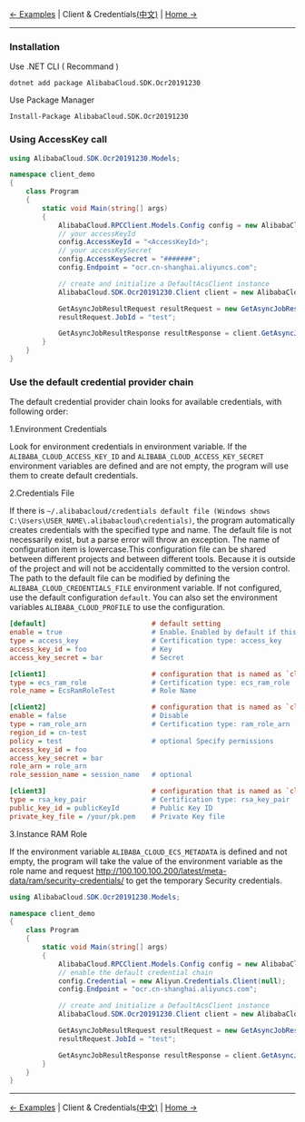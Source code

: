 [← Examples](0-Examples-EN.md) | Client & Credentials[(中文)](1-Client-CN.md) | [Home →](../../README.md)
***
### Installation

Use .NET CLI ( Recommand )

    dotnet add package AlibabaCloud.SDK.Ocr20191230

Use Package Manager

    Install-Package AlibabaCloud.SDK.Ocr20191230

### Using AccessKey call

```csharp
using AlibabaCloud.SDK.Ocr20191230.Models;

namespace client_demo
{
    class Program
    {
        static void Main(string[] args)
        {
            AlibabaCloud.RPCClient.Models.Config config = new AlibabaCloud.RPCClient.Models.Config();
            // your accessKeyId
            config.AccessKeyId = "<AccessKeyId>";
            // your accessKeySecret
            config.AccessKeySecret = "#######";
            config.Endpoint = "ocr.cn-shanghai.aliyuncs.com";

            // create and initialize a DefaultAcsClient instance
            AlibabaCloud.SDK.Ocr20191230.Client client = new AlibabaCloud.SDK.Ocr20191230.Client(config);

            GetAsyncJobResultRequest resultRequest = new GetAsyncJobResultRequest();
            resultRequest.JobId = "test";

            GetAsyncJobResultResponse resultResponse = client.GetAsyncJobResult(resultRequest, new AlibabaCloud.TeaUtil.Models.RuntimeOptions());
        }
    }
}
```

### Use the default credential provider chain

The default credential provider chain looks for available credentials, with following order:

1.Environment Credentials

Look for environment credentials in environment variable. If the `ALIBABA_CLOUD_ACCESS_KEY_ID` and `ALIBABA_CLOUD_ACCESS_KEY_SECRET` environment variables are defined and are not empty, the program will use them to create default credentials.

2.Credentials File

If there is `~/.alibabacloud/credentials default file (Windows shows C:\Users\USER_NAME\.alibabacloud\credentials)`, the program automatically creates credentials with the specified type and name. The default file is not necessarily exist, but a parse error will throw an exception. The name of configuration item is lowercase.This configuration file can be shared between different projects and between different tools. Because it is outside of the project and will not be accidentally committed to the version control. The path to the default file can be modified by defining the `ALIBABA_CLOUD_CREDENTIALS_FILE` environment variable. If not configured, use the default configuration `default`. You can also set the environment variables `ALIBABA_CLOUD_PROFILE` to use the configuration.

```ini
[default]                          # default setting
enable = true                      # Enable，Enabled by default if this option is not present
type = access_key                  # Certification type: access_key
access_key_id = foo                # Key
access_key_secret = bar            # Secret

[client1]                          # configuration that is named as `client1`
type = ecs_ram_role                # Certification type: ecs_ram_role
role_name = EcsRamRoleTest         # Role Name

[client2]                          # configuration that is named as `client2`
enable = false                     # Disable
type = ram_role_arn                # Certification type: ram_role_arn
region_id = cn-test                 
policy = test                      # optional Specify permissions
access_key_id = foo                
access_key_secret = bar            
role_arn = role_arn                
role_session_name = session_name   # optional

[client3]                          # configuration that is named as `client3`
type = rsa_key_pair                # Certification type: rsa_key_pair
public_key_id = publicKeyId        # Public Key ID
private_key_file = /your/pk.pem    # Private Key file
```
3.Instance RAM Role

If the environment variable `ALIBABA_CLOUD_ECS_METADATA` is defined and not empty, the program will take the value of the environment variable as the role name and request <http://100.100.100.200/latest/meta-data/ram/security-credentials/> to get the temporary Security credentials.

```csharp
using AlibabaCloud.SDK.Ocr20191230.Models;

namespace client_demo
{
    class Program
    {
        static void Main(string[] args)
        {
            AlibabaCloud.RPCClient.Models.Config config = new AlibabaCloud.RPCClient.Models.Config();
            // enable the default credential chain
            config.Credential = new Aliyun.Credentials.Client(null);
            config.Endpoint = "ocr.cn-shanghai.aliyuncs.com";

            // create and initialize a DefaultAcsClient instance
            AlibabaCloud.SDK.Ocr20191230.Client client = new AlibabaCloud.SDK.Ocr20191230.Client(config);

            GetAsyncJobResultRequest resultRequest = new GetAsyncJobResultRequest();
            resultRequest.JobId = "test";

            GetAsyncJobResultResponse resultResponse = client.GetAsyncJobResult(resultRequest, new AlibabaCloud.TeaUtil.Models.RuntimeOptions());
        }
    }
}
```
***
[← Examples](0-Examples-EN.md) | Client & Credentials[(中文)](1-Client-CN.md) | [Home →](../../README.md)